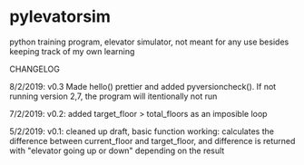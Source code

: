 # pylevatorsim
python training program, elevator simulator, not meant for any use besides keeping track of my own learning

CHANGELOG

8/2/2019:
v0.3
Made hello() prettier and added pyversioncheck(). If not running version 2,7, the program will itentionally not run

7/2/2019:
v0.2: added target_floor > total_floors as an imposible loop

5/2/2019:
v0.1: cleaned up draft, basic function working: calculates the difference between current_floor and target_floor, and difference
is returned with "elevator going up or down" depending on the result

